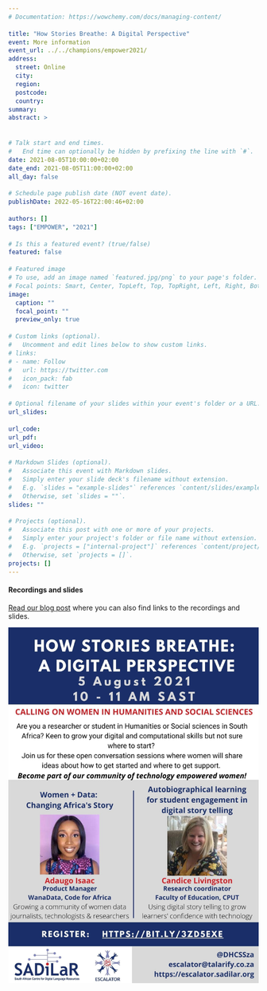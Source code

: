 ```yaml
---
# Documentation: https://wowchemy.com/docs/managing-content/

title: "How Stories Breathe: A Digital Perspective"
event: More information
event_url: ../../champions/empower2021/
address:
  street: Online
  city:
  region:
  postcode:
  country:
summary: 
abstract: >


# Talk start and end times.
#   End time can optionally be hidden by prefixing the line with `#`.
date: 2021-08-05T10:00:00+02:00
date_end: 2021-08-05T11:00:00+02:00
all_day: false

# Schedule page publish date (NOT event date).
publishDate: 2022-05-16T22:00:46+02:00

authors: []
tags: ["EMPOWER", "2021"]

# Is this a featured event? (true/false)
featured: false

# Featured image
# To use, add an image named `featured.jpg/png` to your page's folder. 
# Focal points: Smart, Center, TopLeft, Top, TopRight, Left, Right, BottomLeft, Bottom, BottomRight.
image:
  caption: ""
  focal_point: ""
  preview_only: true

# Custom links (optional).
#   Uncomment and edit lines below to show custom links.
# links:
# - name: Follow
#   url: https://twitter.com
#   icon_pack: fab
#   icon: twitter

# Optional filename of your slides within your event's folder or a URL.
url_slides:

url_code:
url_pdf:
url_video:

# Markdown Slides (optional).
#   Associate this event with Markdown slides.
#   Simply enter your slide deck's filename without extension.
#   E.g. `slides = "example-slides"` references `content/slides/example-slides.md`.
#   Otherwise, set `slides = ""`.
slides: ""

# Projects (optional).
#   Associate this post with one or more of your projects.
#   Simply enter your project's folder or file name without extension.
#   E.g. `projects = ["internal-project"]` references `content/project/deep-learning/index.md`.
#   Otherwise, set `projects = []`.
projects: []
---
```


#### Recordings and slides

[Read our blog post](../../post/2021/08/2021-08-06-empower-track-launches/) where you can also find links to the recordings and slides.

![](EMPOWER-session1.jpg)

